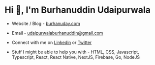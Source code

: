 # Hi 👋, I'm Burhanuddin Udaipurwala

- Website / Blog - [burhanuday.com](https://burhanuday.com)

- Email - [udaipurwalaburhanuddin@gmail.com](mailto:udaipurwalaburhanuddin@gmail.com)

- Connect with me on [Linkedin](https://www.linkedin.com/in/burhanuddin-udaipurwala/) or [Twitter](https://twitter.com/burhanuday)

- Stuff I might be able to help you with - HTML, CSS, Javascript, Typescript, React, React Native, NextJS, Firebase, Go, NodeJS
